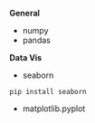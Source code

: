 __General__
- numpy
- pandas

__Data Vis__
- seaborn
~~~~
pip install seaborn
~~~~
- matplotlib.pyplot
